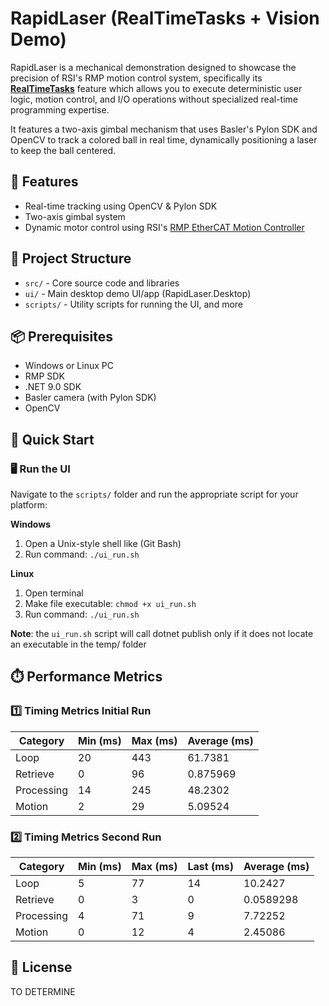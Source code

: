 # RapidLaser (RealTimeTasks + Vision Demo)

RapidLaser is a mechanical demonstration designed to showcase the precision of RSI's RMP motion control system, specifically its [**RealTimeTasks**](https://support.roboticsys.com/rmp/rttasks.html) feature which allows you to execute deterministic user logic, motion control, and I/O operations without specialized real-time programming expertise.  

It features a two-axis gimbal mechanism that uses Basler's Pylon SDK and OpenCV to track a colored ball in real time, dynamically positioning a laser to keep the ball centered.

## 🚀 Features

- Real-time tracking using OpenCV & Pylon SDK
- Two-axis gimbal system
- Dynamic motor control using RSI's [RMP EtherCAT Motion Controller](https://www.roboticsys.com/rmp-ethercat-motion-controller)

## 📁 Project Structure

- `src/` - Core source code and libraries
- `ui/` - Main desktop demo UI/app (RapidLaser.Desktop)
- `scripts/` - Utility scripts for running the UI, and more

## 📦 Prerequisites

- Windows or Linux PC
- RMP SDK
- .NET 9.0 SDK
- Basler camera (with Pylon SDK)
- OpenCV

## 🏁 Quick Start

### 🖥️ Run the UI

Navigate to the `scripts/` folder and run the appropriate script for your platform:

**Windows**  

1. Open a Unix-style shell like (Git Bash)
2. Run command: `./ui_run.sh`  

**Linux**  

1. Open terminal
2. Make file executable: `chmod +x ui_run.sh`
3. Run command: `./ui_run.sh` 

**Note**: the `ui_run.sh` script will call dotnet publish only if it does not locate an executable in the temp/ folder

## ⏱️ Performance Metrics

### 1️⃣ Timing Metrics Initial Run

| Category   | Min (ms) | Max (ms) | Average (ms) |
|------------|----------|----------|--------------|
| Loop       | 20       | 443      | 61.7381      |
| Retrieve   | 0        | 96       | 0.875969     |
| Processing | 14       | 245      | 48.2302      |
| Motion     | 2        | 29       | 5.09524      |

### 2️⃣ Timing Metrics Second Run

| Category   | Min (ms) | Max (ms) | Last (ms) | Average (ms) |
|------------|----------|----------|-----------|---------------|
| Loop       | 5        | 77       | 14        | 10.2427       |
| Retrieve   | 0        | 3        | 0         | 0.0589298     |
| Processing | 4        | 71       | 9         | 7.72252       |
| Motion     | 0        | 12       | 4         | 2.45086       |

## 📄 License

TO DETERMINE